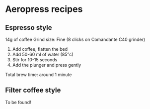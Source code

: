 # Aeropress recipes

Espresso style
---

14g of coffee
Grind size: Fine (8 clicks on Comandante C40 grinder)

1. Add coffee, flatten the bed
2. Add 50-60 ml of water (85°c)
3. Stir for 10-15 seconds
4. Add the plunger and press gently

Total brew time: around 1 minute

Filter coffee style
---

To be found!
